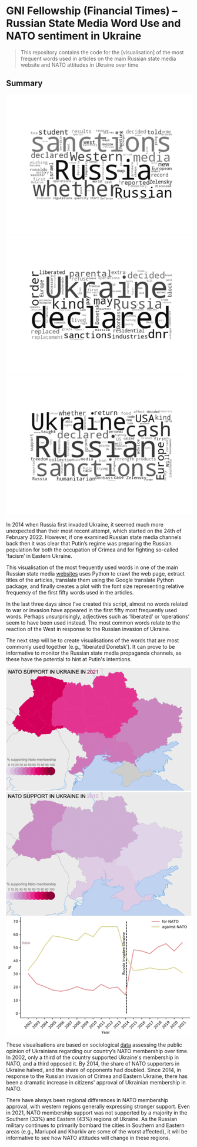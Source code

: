 # GNI Fellowship (Financial Times) – Russian State Media Word Use and NATO sentiment in Ukraine


> This repository contains the code for the [visualisation] of the most frequent words used in articles on the main Russian state media website and NATO attitudes in Ukraine over time

## Summary
![](media/13.png) ![](media/14.png) ![](media/15.png)


In 2014 when Russia first invaded Ukraine, it seemed much more unexpected than their most recent attempt, which started on the 24th of February 2022. However, if one examined Russian state media channels back then it was clear that Putin’s regime was preparing the Russian population for both the occupation of Crimea and for fighting so-called ‘facism’ in Eastern Ukraine.

This visualisation of the most frequently used words in one of the main Russian state media [websites](https://ria.ru/) uses Python to crawl the web page, extract titles of the articles, translate them using the Google translate Python package, and finally creates a plot with the font size representing relative frequency of the first fifty words used in the articles. 

In the last three days since I’ve created this script, almost no words related to war or invasion have appeared in the first fifty most frequently used words. Perhaps unsurprisingly, adjectives such as ‘liberated’ or ‘operations’ seem to have been used instead. The most common words relate to the reaction of the West in response to the Russian invasion of Ukraine. 

The next step will be to create visualisations of the words that are most commonly used together (e.g., ‘liberated Donetsk’). It can prove to be informative to monitor the Russian state media propaganda channels, as these have the potential to hint at Putin's intentions.

![](media/nato2021.png) ![](media/nato2010.png) ![](media/nato.png)

These visualisations are based on sociological [data](https://razumkov.org.ua/uploads/article/2021-nato-ukr.pdf) assessing the public opinion of Ukrainians regarding our country’s NATO membership over time. In 2002, only a third of the country supported Ukraine's membership in NATO, and a third opposed it. By 2014, the share of NATO supporters in Ukraine halved, and the share of opponents had doubled. Since 2014, in response to the Russian invasion of Crimea and Eastern Ukraine, there has been a dramatic increase in citizens' approval of Ukrainian membership in NATO.

There have always been regional differences in NATO membership approval, with western regions generally expressing stronger support. Even in 2021, NATO membership support was not supported by a majority in the Southern (33%) and Eastern (43%) regions of Ukraine. As the Russian military continues to primarily bombard the cities in Southern and Eastern areas (e.g., Mariupol and Kharkiv are some of the worst affected), it will be informative to see how NATO attitudes will change in these regions.





